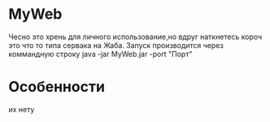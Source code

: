 # MyWeb
Чесно это хрень для личного использование,но вдруг наткнетесь
короч это что то типа сервака на Жаба. Запуск производится через коммандную строку
java -jar MyWeb.jar -port "Порт"
# Особенности
их нету
